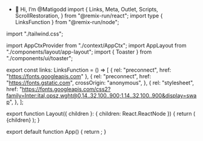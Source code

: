- 👋 Hi, I’m @Matigodd
import {
  Links,
  Meta,
  Outlet,
  Scripts,
  ScrollRestoration,
} from "@remix-run/react";
import type { LinksFunction } from "@remix-run/node";

import "./tailwind.css";

import AppCtxProvider from "./context/AppCtx";
import AppLayout from "./components/layout/app-layout";
import { Toaster } from "./components/ui/toaster";

export const links: LinksFunction = () => [
  { rel: "preconnect", href: "https://fonts.googleapis.com" },
  {
    rel: "preconnect",
    href: "https://fonts.gstatic.com",
    crossOrigin: "anonymous",
  },
  {
    rel: "stylesheet",
    href: "https://fonts.googleapis.com/css2?family=Inter:ital,opsz,wght@0,14..32,100..900;1,14..32,100..900&display=swap",
  },
];

export function Layout({ children }: { children: React.ReactNode }) {
  return (
    <html lang="en">
      <head>
        <meta charSet="utf-8" />
        <meta name="viewport" content="width=device-width, initial-scale=1" />
        <Meta />
        <Links />
      </head>
      <body className="dark">
        <AppLayout>
          <AppCtxProvider>
            {children}
          </AppCtxProvider>
          <Toaster />
        </AppLayout>
        <ScrollRestoration />
        <Scripts />
      </body>
    </html>
  );
}

export default function App() {
  return <Outlet />;
}
